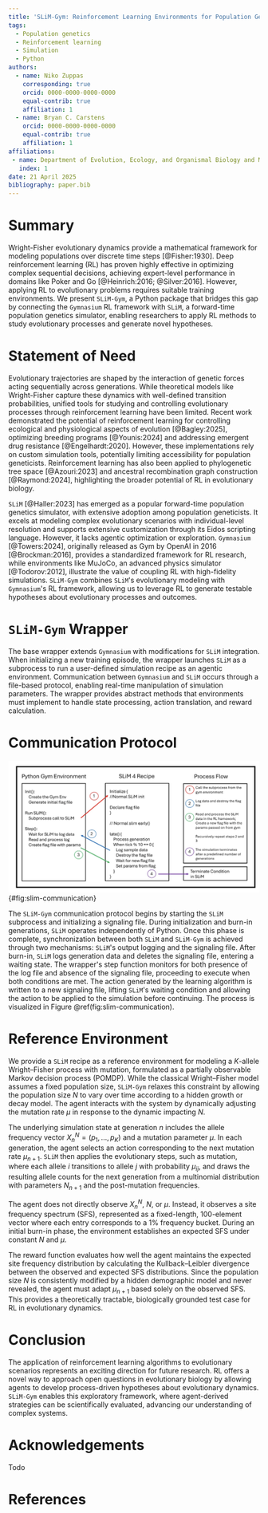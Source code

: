 ```yaml
---
title: 'SLiM-Gym: Reinforcement Learning Environments for Population Genetics'
tags:
  - Population genetics
  - Reinforcement learning
  - Simulation
  - Python
authors:
  - name: Niko Zuppas
    corresponding: true
    orcid: 0000-0000-0000-0000
    equal-contrib: true
    affiliation: 1
  - name: Bryan C. Carstens
    orcid: 0000-0000-0000-0000
    equal-contrib: true
    affiliation: 1
affiliations:
 - name: Department of Evolution, Ecology, and Organismal Biology and Museum of Biological Diversity. 1315 Kinnear Rd., Columbus OH 43212
   index: 1
date: 21 April 2025
bibliography: paper.bib
---
```


# Summary
Wright-Fisher evolutionary dynamics provide a mathematical framework for modeling populations over discrete time steps [@Fisher:1930]. Deep reinforcement learning (RL) has proven highly effective in optimizing complex sequential decisions, achieving expert-level performance in domains like Poker and Go [@Heinrich:2016; @Silver:2016]. However, applying RL to evolutionary problems requires suitable training environments. We present `SLiM-Gym`, a Python package that bridges this gap by connecting the `Gymnasium` RL framework with `SLiM`, a forward-time population genetics simulator, enabling researchers to apply RL methods to study evolutionary processes and generate novel hypotheses.

# Statement of Need
Evolutionary trajectories are shaped by the interaction of genetic forces acting sequentially across generations. While theoretical models like Wright-Fisher capture these dynamics with well-defined transition probabilities, unified tools for studying and controlling evolutionary processes through reinforcement learning have been limited. Recent work demonstrated the potential of reinforcement learning for controlling ecological and physiological aspects of evolution [@Bagley:2025], optimizing breeding programs [@Younis:2024] and addressing emergent drug resistance [@Engelhardt:2020]. However, these implementations rely on custom simulation tools, potentially limiting accessibility for population geneticists. Reinforcement learning has also been applied to phylogenetic tree space [@Azouri:2023] and ancestral recombination graph construction [@Raymond:2024], highlighting the broader potential of RL in evolutionary biology.

`SLiM` [@Haller:2023] has emerged as a popular forward-time population genetics simulator, with extensive adoption among population geneticists. It excels at modeling complex evolutionary scenarios with individual-level resolution and supports extensive customization through its Eidos scripting language. However, it lacks agentic optimization or exploration. `Gymnasium` [@Towers:2024], originally released as Gym by OpenAI in 2016 [@Brockman:2016], provides a standardized framework for RL research, while environments like MuJoCo, an advanced physics simulator [@Todorov:2012],  illustrate the value of coupling RL with high-fidelity simulations. `SLiM-Gym` combines `SLiM`'s evolutionary modeling with `Gymnasium`'s RL framework, allowing us to leverage RL to generate testable hypotheses about evolutionary processes and outcomes.

# `SLiM-Gym` Wrapper
The base wrapper extends `Gymnasium` with modifications for `SLiM` integration. When initializing a new training episode, the wrapper launches `SLiM` as a subprocess to run a user-defined simulation recipe as an agentic environment. Communication between `Gymnasium` and `SLiM` occurs through a file-based protocol, enabling real-time manipulation of simulation parameters. The wrapper provides abstract methods that environments must implement to handle state processing, action translation, and reward calculation.

# Communication Protocol

![Communication protocol between SLiM-Gym and SLiM recipe. Synchronization between SLiM and SLiM-Gym is achieved through two mechanisms: SLiM's output logging and the signaling file.](figures/temp.png){#fig:slim-communication}

The `SLiM-Gym` communication protocol begins by starting the `SLiM` subprocess and initializing a signaling file. During initialization and burn-in generations, `SLiM` operates independently of Python. Once this phase is complete, synchronization between both `SLiM` and `SLiM-Gym` is achieved through two mechanisms: `SLiM`'s output logging and the signaling file. After burn-in, `SLiM` logs generation data and deletes the signaling file, entering a waiting state. The wrapper's step function monitors for both presence of the log file and absence of the signaling file, proceeding to execute when both conditions are met. The action generated by the learning algorithm is written to a new signaling file, lifting `SLiM`'s waiting condition and allowing the action to be applied to the simulation before continuing. The process is visualized in Figure \@ref(fig:slim-communication).

# Reference Environment
We provide a `SLiM` recipe as a reference environment for modeling a $K$-allele Wright–Fisher process with mutation, formulated as a partially observable Markov decision process (POMDP). While the classical Wright–Fisher model assumes a fixed population size, `SLiM-Gym` relaxes this constraint by allowing the population size $N$ to vary over time according to a hidden growth or decay model. The agent interacts with the system by dynamically adjusting the mutation rate $\mu$ in response to the dynamic impacting $N$.

The underlying simulation state at generation $n$ includes the allele frequency vector $X_n^N = (p_1, \ldots, p_K)$ and a mutation parameter $\mu$. In each generation, the agent selects an action corresponding to the next mutation rate $\mu_{n+1}$. `SLiM` then applies the evolutionary steps, such as mutation, where each allele $i$ transitions to allele $j$ with probability $\mu_{ij}$, and draws the resulting allele counts for the next generation from a multinomial distribution with parameters $N_{n+1}$ and the post-mutation frequencies.

The agent does not directly observe $X_n^N$, $N$, or $\mu$. Instead, it observes a site frequency spectrum (SFS), represented as a fixed-length, 100-element vector where each entry corresponds to a 1% frequency bucket. During an initial burn-in phase, the environment establishes an expected SFS under constant $N$ and $\mu$.

The reward function evaluates how well the agent maintains the expected site frequency distribution by calculating the Kullback–Leibler divergence between the observed and expected SFS distributions. Since the population size $N$ is consistently modified by a hidden demographic model and never revealed, the agent must adapt $\mu_{n+1}$ based solely on the observed SFS. This provides a theoretically tractable, biologically grounded test case for RL in evolutionary dynamics.

# Conclusion
The application of reinforcement learning algorithms to evolutionary scenarios represents an exciting direction for future research. RL offers a novel way to approach open questions in evolutionary biology by allowing agents to develop process-driven hypotheses about evolutionary dynamics. `SLiM-Gym` enables this exploratory framework, where agent-derived strategies can be scientifically evaluated, advancing our understanding of complex systems.

# Acknowledgements
Todo

# References




